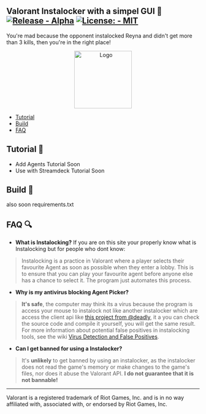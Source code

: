 ## Valorant Instalocker with a simpel GUI 💫 [![Release - Alpha](https://img.shields.io/badge/Release-Alpha-yellow?logo=github&logoColor=yellow)](https://github.com/wihal/valorant-instalocker-with-gui/releases) [![License: - MIT](https://img.shields.io/badge/License%3A-MIT-blue)](https://opensource.org/licenses/MIT)

You're mad because the opponent instalocked Reyna and didn't get more than 3 kills, then you're in the right place!
<p align="center">
    <img src="https://raw.githubusercontent.com/wihal/vlocker/main/.vlocker/icon.ico" alt="Logo" width="150">
</p>

- [Tutorial](https://github.com/wihal/vlocker/tree/main#tutorial-)
- [Build](https://github.com/wihal/vlocker/tree/main#build-)
- [FAQ](https://github.com/wihal/vlocker/tree/main#faq-)

## Tutorial 📃
- Add Agents Tutorial Soon
- Use with Streamdeck Tutorial Soon

## Build 🔨
also soon
requirements.txt

## FAQ 🔍
- **What is Instalocking?**
If you are on this site your properly know what is Instalocking but for people who dont know:
> Instalocking is a practice in Valorant where a player selects their favourite Agent as soon as possible when they enter a lobby. This is to ensure that you can play your favourite agent before anyone else has a chance to select it. The program just automates this process.

- **Why is my antivirus blocking Agent Picker?**
> **It's safe**, the computer may think its a virus because the program is access your mouse to instalock not like another instalocker which are access the client api like [this project from @deadly](https://github.com/deadly/valorant-agent-yoinker), it a you can check the source code and compile it yourself, you will get the same result.  For more information about potential false positives in instalocking tools, see the wiki
 [Virus Detection and False Positives](https://github.com/willi6392/valorant-instalocker-with-gui/wiki/Virus%3F).

- **Can I get banned for using a Instalocker?**
> It's **unlikely** to get banned by using an instalocker, as the instalocker does not read the game's memory or make changes to the game's files, nor does it abuse the Valorant API. **I do not guarantee that it is not bannable!**
----
Valorant is a registered trademark of Riot Games, Inc. and is in no way affiliated with, associated with, or endorsed by Riot Games, Inc.
